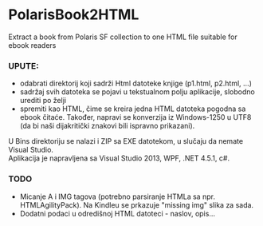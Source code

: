 PolarisBook2HTML
================

Extract a book from Polaris SF collection to one HTML file suitable for ebook readers


### UPUTE:  
* odabrati direktorij koji sadrži Html datoteke knjige (p1.html, p2.html, ...)  
* sadržaj svih datoteka se pojavi u tekstualnom polju aplikacije, slobodno urediti po želji  
* spremiti kao HTML, čime se kreira jedna HTML datoteka pogodna sa ebook čitaće. Također, napravi se konverzija iz Windows-1250 u UTF8 (da bi naši dijakritički znakovi bili ispravno prikazani).


U Bins direktoriju se nalazi i ZIP sa EXE datotekom, u slučaju da nemate Visual Studio.    
Aplikacija je napravljena sa Visual Studio 2013, WPF, .NET 4.5.1, c#.


### TODO
* Micanje A i IMG tagova (potrebno parsiranje HTMLa sa npr. HTMLAgilityPack). Na Kindleu se prkazuje "missing img" slika za sada.  
* Dodatni podaci u odredišnoj HTML datoteci - naslov, opis...  